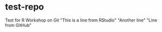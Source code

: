 # test-repo
Test for R Workshop on Git
"This is a line from RStudio"
"Another line"
"Line from GitHub"
